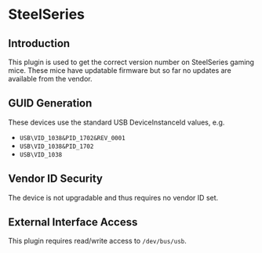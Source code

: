 # SteelSeries

## Introduction

This plugin is used to get the correct version number on SteelSeries gaming
mice. These mice have updatable firmware but so far no updates are available
from the vendor.

## GUID Generation

These devices use the standard USB DeviceInstanceId values, e.g.

* `USB\VID_1038&PID_1702&REV_0001`
* `USB\VID_1038&PID_1702`
* `USB\VID_1038`

## Vendor ID Security

The device is not upgradable and thus requires no vendor ID set.

## External Interface Access

This plugin requires read/write access to `/dev/bus/usb`.
